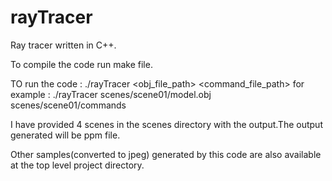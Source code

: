 rayTracer
=========

Ray tracer written in C++.

To compile the code run make file.

TO run the code :
./rayTracer <obj_file_path> <command_file_path>
for example : ./rayTracer scenes/scene01/model.obj scenes/scene01/commands

I have provided 4 scenes in the scenes directory with the output.The output generated will be ppm file.

Other samples(converted to jpeg) generated by this code are also available at the top level project directory.

